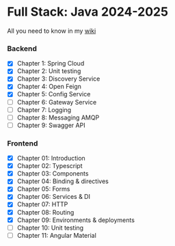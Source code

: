 # Full Stack: Java 2024-2025
All you need to know in my [wiki](https://github.com/pxlit-projects/3tiwfullstack-labs-Su-zenGeurtsPXL/wiki)

### Backend
- [x]  Chapter 1: Spring Cloud
- [x]  Chapter 2: Unit testing
- [x]  Chapter 3: Discovery Service
- [x]  Chapter 4: Open Feign
- [x]  Chapter 5: Config Service
- [ ]  Chapter 6: Gateway Service
- [ ]  Chapter 7: Logging
- [ ]  Chapter 8: Messaging AMQP
- [ ]  Chapter 9: Swagger API

### Frontend
- [x] Chapter 01: Introduction
- [x] Chapter 02: Typescript
- [x] Chapter 03: Components
- [x] Chapter 04: Binding & directives
- [x] Chapter 05: Forms
- [x] Chapter 06: Services & DI
- [x] Chapter 07: HTTP
- [x] Chapter 08: Routing
- [x] Chapter 09: Environments & deployments
- [ ] Chapter 10: Unit testing
- [ ] Chapter 11: Angular Material
